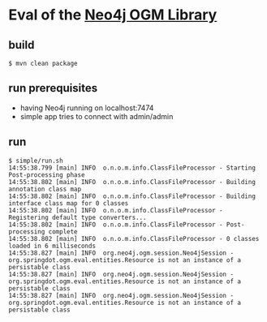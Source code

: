 # Eval of the [Neo4j OGM Library](https://github.com/neo4j/neo4j-ogm)

## build

```
$ mvn clean package
```

## run prerequisites

* having Neo4j running on localhost:7474
* simple app tries to connect with admin/admin

## run

```
$ simple/run.sh
14:55:38.799 [main] INFO  o.n.o.m.info.ClassFileProcessor - Starting Post-processing phase
14:55:38.802 [main] INFO  o.n.o.m.info.ClassFileProcessor - Building annotation class map
14:55:38.802 [main] INFO  o.n.o.m.info.ClassFileProcessor - Building interface class map for 0 classes
14:55:38.802 [main] INFO  o.n.o.m.info.ClassFileProcessor - Registering default type converters...
14:55:38.802 [main] INFO  o.n.o.m.info.ClassFileProcessor - Post-processing complete
14:55:38.802 [main] INFO  o.n.o.m.info.ClassFileProcessor - 0 classes loaded in 6 milliseconds
14:55:38.827 [main] INFO  org.neo4j.ogm.session.Neo4jSession - org.springdot.ogm.eval.entities.Resource is not an instance of a persistable class
14:55:38.827 [main] INFO  org.neo4j.ogm.session.Neo4jSession - org.springdot.ogm.eval.entities.Resource is not an instance of a persistable class
14:55:38.827 [main] INFO  org.neo4j.ogm.session.Neo4jSession - org.springdot.ogm.eval.entities.Resource is not an instance of a persistable class
```
